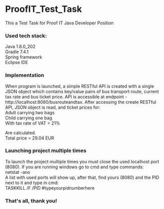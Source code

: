# ProofIT_Test_Task
 This a Test Task for Proof IT Java Developer Position<br/>
### Used tech stack:<br/>
Java 1.8.0_202<br/>
Gradle 7.4.1<br/>
Spring framework<br/>
Eclipse IDE<br/>
### Implementation
When program is launched, a simple RESTful API is created with a single JSON object which contains key/value pairs of bus transport route, current tax rate and bus ticket price. API is accessible at endpoint - http://localhost:8080/busrouteandtax. After accessing the create RESTful API, JSON object is read, and ticket prices for: <br/>
Adult carrying two bags <br/>
Child carrying one bag <br/>
With tax rate of VAT = 21% <br/>

Are calculated. <br/>
Total price = 29.04 EUR

### Launching project multiple times
To launch the project multiple times you must close the used localhost port (8080). If you are running windows go to cmd and type commands: <br/>
netstat -ano <br/>
A list with used ports will show up, after that, find yours (8080) and the PID next to it and type in cmd: <br/>
TASKKILL /F /PID #typeyourpidnumberhere


### That's all, thank you! 
